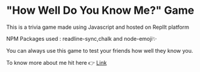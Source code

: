 # "How Well Do You Know Me?" Game

This is a trivia game made using Javascript and hosted on ReplIt platform

NPM Packages used : readline-sync,chalk and node-emoji✨

You can always use this game to test your friends how well they know you.

To know more about me hit here 👉
[Link](https://replit.com/@devenforced/How-Well-Do-You-Know-Me?embed=1&output=1)